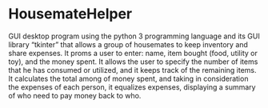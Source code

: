 # HousemateHelper
GUI desktop program using the python 3 programming language and its GUI library “tkinter” that allows a group of housemates to keep inventory and share expenses. It proms a user to enter: name, item bought (food, utility or toy), and the money spent. It allows the user to specify the number of items that he has consumed or utilized, and it keeps track of the remaining items.  It calculates the total among of money spent, and taking in consideration the expenses of each person, it equalizes expenses, displaying a summary of who need to pay money back to who.
